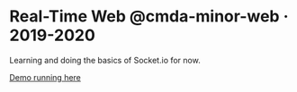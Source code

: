 # Real-Time Web @cmda-minor-web · 2019-2020

Learning and doing the basics of Socket.io for now.

[Demo running here](https://socket-1920.herokuapp.com/)
